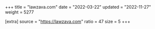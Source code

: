 +++
title = "lawzava.com"
date = "2022-03-22"
updated = "2022-11-27"
weight = 5277

[extra]
source = "https://lawzava.com"
ratio = 47
size = 5
+++
